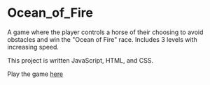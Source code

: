 # Ocean_of_Fire

A game where the player controls a horse of their choosing to avoid obstacles and win the "Ocean of Fire" race. Includes 3 levels with increasing speed.

This project is written JavaScript, HTML, and CSS.

Play the game [here](https://trista-d.github.io/Ocean_of_Fire/)
